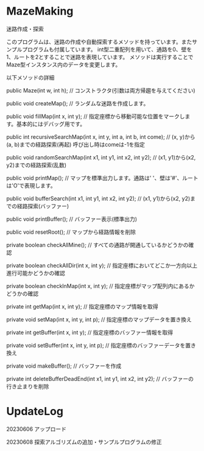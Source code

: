 # MazeMaking
迷路作成・探索

このプログラムは、迷路の作成や自動探索するメソッドを持っています。またサンプルプログラムも付属しています。
int型二重配列を用いて、通路を0、壁を1、ルートを2とすることで迷路を表現しています。
メソッドは実行することでMaze型インスタンス内のデータを変更します。

以下メソッドの詳細

public Maze(int w, int h); // コンストラクタ(引数は両方帰趨を与えてください)

public void createMap(); // ランダムな迷路を作成します。

public void fillMap(int x, int y); // 指定座標から移動可能な位置をマークします。基本的にはデバッグ用です。

public int recursiveSearchMap(int x, int y, int a, int b, int come); // (x, y)から(a, b)までの経路探索(再起) 呼び出し時はcomeは-1を指定

public void randomSearchMap(int x1, int y1, int x2, int y2); // (x1, y1)から(x2, y2)までの経路探索(乱数)

public void printMap(); // マップを標準出力します。通路は' '、壁は'#'、ルートは'O'で表現します。

public void bufferSearch(int x1, int y1, int x2, int y2); // (x1, y1)から(x2, y2)までの経路探索(バッファー)

public void printBuffer(); // バッファー表示(標準出力)

public void resetRoot(); // マップから経路情報を削除

private boolean checkAllMine(); // すべての通路が開通しているかどうかの確認

private boolean checkAllDir(int x, int y); // 指定座標においてどこか一方向以上進行可能かどうかの確認

private boolean checkInMap(int x, int y); // 指定座標がマップ配列内にあるかどうかの確認

private int getMap(int x, int y); // 指定座標のマップ情報を取得

private void setMap(int x, int y, int p); // 指定座標のマップデータを置き換え

private int getBuffer(int x, int y); // 指定座標のバッファー情報を取得

private void setBuffer(int x, int y, int p); // 指定座標のバッファーデータを置き換え

private void makeBuffer(); // バッファーを作成

private int deleteBufferDeadEnd(int x1, int y1, int x2, int y2); // バッファーの行き止まりを削除

# UpdateLog
20230606 アップロード

20230608 探索アルゴリズムの追加・サンプルプログラムの修正
